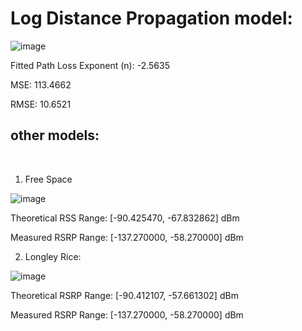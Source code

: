# Log Distance Propagation model:

![image](https://github.com/user-attachments/assets/866c1521-42e1-41f1-b08b-d3770f7653af) 

Fitted Path Loss Exponent (n): -2.5635

MSE: 113.4662

RMSE: 10.6521

## other models:
<br>

1. Free Space

![image](https://github.com/user-attachments/assets/1bdf9454-55cc-411e-be4a-9ed805a3e00e)

Theoretical RSS Range: [-90.425470, -67.832862] dBm

Measured RSRP Range: [-137.270000, -58.270000] dBm
<br>


2. Longley Rice:

![image](https://github.com/user-attachments/assets/5d638c5d-83c4-4a16-9aef-58840b8043d4)

Theoretical RSRP Range: [-90.412107, -57.661302] dBm

Measured RSRP Range: [-137.270000, -58.270000] dBm



